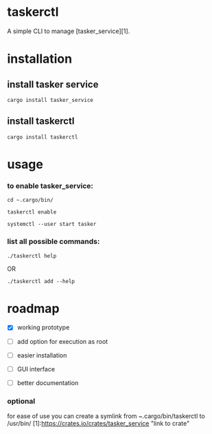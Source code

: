 
# taskerctl

A simple CLI to manage [tasker_service][1].


# installation
## install tasker service
`
cargo install tasker_service
`
## install taskerctl
`
cargo install taskerctl
`


# usage
### to enable tasker_service:

`
cd ~.cargo/bin/
`

`
taskerctl enable
`

`
systemctl --user start tasker
`
### list all possible commands:
`
./taskerctl help
`

OR

`
./taskerctl add --help
`
# roadmap
- [x]  working prototype
- [ ]  add option for execution as root
- [ ]  easier installation
- [ ]  GUI interface
- [ ]  better documentation


### optional
for ease of use you can create a symlink from ~.cargo/bin/taskerctl to /usr/bin/
[1]:<https://crates.io/crates/tasker_service> "link to crate"
